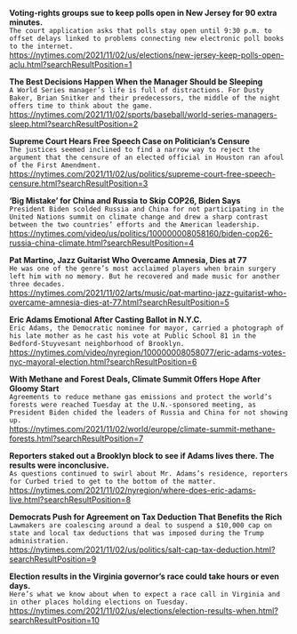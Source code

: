 **Voting-rights groups sue to keep polls open in New Jersey for 90 extra minutes.**\
`The court application asks that polls stay open until 9:30 p.m. to offset delays linked to problems connecting new electronic poll books to the internet.`\
https://nytimes.com/2021/11/02/us/elections/new-jersey-keep-polls-open-aclu.html?searchResultPosition=1

**The Best Decisions Happen When the Manager Should be Sleeping**\
`A World Series manager’s life is full of distractions. For Dusty Baker, Brian Snitker and their predecessors, the middle of the night offers time to think about the game.`\
https://nytimes.com/2021/11/02/sports/baseball/world-series-managers-sleep.html?searchResultPosition=2

**Supreme Court Hears Free Speech Case on Politician’s Censure**\
`The justices seemed inclined to find a narrow way to reject the argument that the censure of an elected official in Houston ran afoul of the First Amendment.`\
https://nytimes.com/2021/11/02/us/politics/supreme-court-free-speech-censure.html?searchResultPosition=3

**‘Big Mistake’ for China and Russia to Skip COP26, Biden Says**\
`President Biden scolded Russia and China for not participating in the United Nations summit on climate change and drew a sharp contrast between the two countries’ efforts and the American leadership.`\
https://nytimes.com/video/us/politics/100000008058160/biden-cop26-russia-china-climate.html?searchResultPosition=4

**Pat Martino, Jazz Guitarist Who Overcame Amnesia, Dies at 77**\
`He was one of the genre’s most acclaimed players when brain surgery left him with no memory. But he recovered and made music for another three decades.`\
https://nytimes.com/2021/11/02/arts/music/pat-martino-jazz-guitarist-who-overcame-amnesia-dies-at-77.html?searchResultPosition=5

**Eric Adams Emotional After Casting Ballot in N.Y.C.**\
`Eric Adams, the Democratic nominee for mayor, carried a photograph of his late mother as he cast his vote at Public School 81 in the Bedford-Stuyvesant neighborhood of Brooklyn.`\
https://nytimes.com/video/nyregion/100000008058077/eric-adams-votes-nyc-mayoral-election.html?searchResultPosition=6

**With Methane and Forest Deals, Climate Summit Offers Hope After Gloomy Start**\
`Agreements to reduce methane gas emissions and protect the world’s forests were reached Tuesday at the U.N.-sponsored meeting, as President Biden chided the leaders of Russia and China for not showing up.`\
https://nytimes.com/2021/11/02/world/europe/climate-summit-methane-forests.html?searchResultPosition=7

**Reporters staked out a Brooklyn block to see if Adams lives there. The results were inconclusive.**\
`As questions continued to swirl about Mr. Adams’s residence, reporters for Curbed tried to get to the bottom of the matter.`\
https://nytimes.com/2021/11/02/nyregion/where-does-eric-adams-live.html?searchResultPosition=8

**Democrats Push for Agreement on Tax Deduction That Benefits the Rich**\
`Lawmakers are coalescing around a deal to suspend a $10,000 cap on state and local tax deductions that was imposed during the Trump administration.`\
https://nytimes.com/2021/11/02/us/politics/salt-cap-tax-deduction.html?searchResultPosition=9

**Election results in the Virginia governor’s race could take hours or even days.**\
`Here’s what we know about when to expect a race call in Virginia and in other places holding elections on Tuesday.`\
https://nytimes.com/2021/11/02/us/elections/election-results-when.html?searchResultPosition=10

